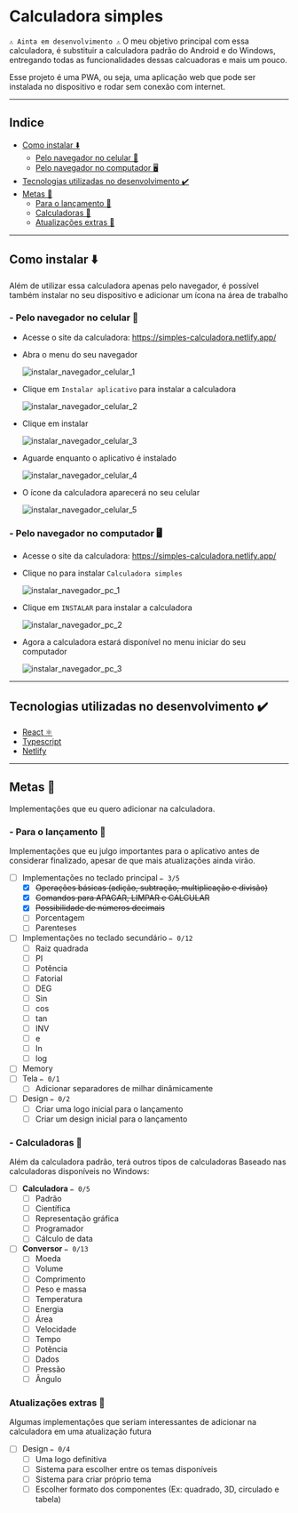 # Calculadora simples #

`⚠️ Ainta em desenvolvimento ⚠️`
O meu objetivo principal com essa calculadora, é substituir a calculadora padrão do Android e do Windows, entregando todas as funcionalidades dessas calcuadoras e mais um pouco.

Esse projeto é uma PWA, ou seja, uma aplicação web que pode ser instalada no dispositivo e rodar sem conexão com internet.

<hr>

## Indice ##
- [Como instalar ⬇️](https://github.com/andrewhermelino/calculadora-simples#como-instalar-%EF%B8%8F)
    - [Pelo navegador no celular 📱](https://github.com/andrewhermelino/calculadora-simples#--pelo-navegador-no-celular-)
    - [Pelo navegador no computador 🖥️](https://github.com/andrewhermelino/calculadora-simples#--pelo-navegador-no-computador-%EF%B8%8F)
- [Tecnologias utilizadas no desenvolvimento ✔️](https://github.com/andrewhermelino/calculadora-simples#tecnologias-utilizadas-no-desenvolvimento-%EF%B8%8F)
- [Metas 🎯](https://github.com/andrewhermelino/calculadora-simples#metas-)
    - [Para o lançamento 🥳](https://github.com/andrewhermelino/calculadora-simples#--para-o-lan%C3%A7amento-)
    - [Calculadoras 🔢](https://github.com/andrewhermelino/calculadora-simples#--calculadoras-)
    - [Atualizações extras 🚧](https://github.com/andrewhermelino/calculadora-simples#atualiza%C3%A7%C3%B5es-extras-)

<hr>

## Como instalar ⬇️ ##
Além de utilizar essa calculadora apenas pelo navegador, é possível também instalar no seu dispositivo e adicionar um ícona na área de trabalho

### - Pelo navegador no celular 📱 ###
- Acesse o site da calculadora: https://simples-calculadora.netlify.app/

- Abra o menu do seu navegador 

    ![instalar_navegador_celular_1](imagensREADME/instalar_navegador_celular_1.png)
    
- Clique em `Instalar aplicativo` para instalar a calculadora

    ![instalar_navegador_celular_2](imagensREADME/instalar_navegador_celular_2.png)
    
- Clique em instalar

    ![instalar_navegador_celular_3](imagensREADME/instalar_navegador_celular_3.png)
    
- Aguarde enquanto o aplicativo é instalado

    ![instalar_navegador_celular_4](imagensREADME/instalar_navegador_celular_4.png)
    
- O ícone da calculadora aparecerá no seu celular

    ![instalar_navegador_celular_5](imagensREADME/instalar_navegador_celular_5.png)
    

### - Pelo navegador no computador 🖥️ ###
- Acesse o site da calculadora: https://simples-calculadora.netlify.app/

- Clique no para instalar `Calculadora simples`

    ![instalar_navegador_pc_1](imagensREADME/instalar_navegador_pc_1.png)
    
- Clique em `INSTALAR` para instalar a calculadora

    ![instalar_navegador_pc_2](imagensREADME/instalar_navegador_pc_2.png)
    
- Agora a calculadora estará disponível no menu iniciar do seu computador

    ![instalar_navegador_pc_3](imagensREADME/instalar_navegador_pc_3.png)

<hr>

## Tecnologias utilizadas no desenvolvimento ✔️ ##
- [React ⚛️](https://pt-br.reactjs.org/)
- [Typescript](https://www.typescriptlang.org/)
- [Netlify](https://www.netlify.com/)

<hr>

## Metas 🎯 ##
Implementações que eu quero adicionar na calculadora.

### - Para o lançamento 🥳 ###
Implementações que eu julgo importantes para o aplicativo antes de considerar finalizado, apesar de que mais atualizações ainda virão.
- [ ] Implementações no teclado principal `✏️ 3/5`
    - [x] ~~Operações básicas (adição, subtração, multiplicação e divisão)~~
    - [x] ~~Comandos para APAGAR, LIMPAR e CALCULAR~~
    - [x] ~~Possibilidade de números decimais~~
    - [ ] Porcentagem
    - [ ] Parenteses
- [ ] Implementações no teclado secundário `✏️ 0/12`
    - [ ] Raiz quadrada
    - [ ] PI
    - [ ] Potência
    - [ ] Fatorial
    - [ ] DEG
    - [ ] Sin
    - [ ] cos
    - [ ] tan
    - [ ] INV
    - [ ] e
    - [ ] In
    - [ ] log
- [ ] Memory
- [ ] Tela `✏️ 0/1`
    - [ ] Adicionar separadores de milhar dinâmicamente
- [ ] Design `✏️ 0/2`
    - [ ] Criar uma logo inicial para o lançamento
    - [ ] Criar um design inicial para o lançamento

### - Calculadoras 🔢 ###
Além da calculadora padrão, terá outros tipos de calculadoras
Baseado nas calculadoras disponíveis no Windows:
- [ ] **Calculadora** `✏️ 0/5`
    - [ ] Padrão
    - [ ] Científica
    - [ ] Representação gráfica
    - [ ] Programador
    - [ ] Cálculo de data
- [ ] **Conversor** `✏️ 0/13`
    - [ ] Moeda
    - [ ] Volume
    - [ ] Comprimento
    - [ ] Peso e massa
    - [ ] Temperatura
    - [ ] Energia
    - [ ] Área
    - [ ] Velocidade
    - [ ] Tempo
    - [ ] Potência
    - [ ] Dados
    - [ ] Pressão
    - [ ] Ângulo

### Atualizações extras 🚧 ###
Algumas implementações que seriam interessantes de adicionar na calculadora em uma atualização futura
- [ ] Design `✏️ 0/4`
    - [ ] Uma logo definitiva
    - [ ] Sistema para escolher entre os temas disponíveis
    - [ ] Sistema para criar próprio tema
    - [ ] Escolher formato dos componentes (Ex: quadrado, 3D, circulado e tabela)
